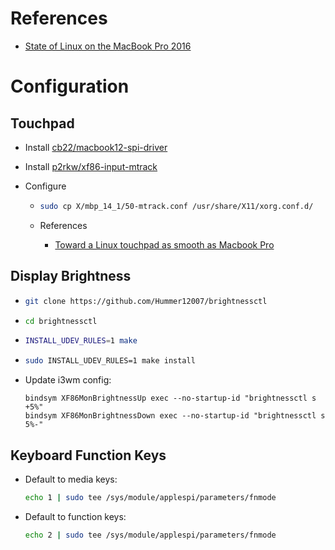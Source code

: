 
# References

* [State of Linux on the MacBook Pro 2016](https://github.com/Dunedan/mbp-2016-linux)


# Configuration

## Touchpad

* Install [cb22/macbook12-spi-driver](https://github.com/cb22/macbook12-spi-driver)

* Install [p2rkw/xf86-input-mtrack](https://github.com/p2rkw/xf86-input-mtrack)

* Configure

  * ```bash
    sudo cp X/mbp_14_1/50-mtrack.conf /usr/share/X11/xorg.conf.d/
    ```

  * References
    * [Toward a Linux touchpad as smooth as Macbook Pro](https://williambharding.com/blog/technology/toward-a-linux-touchpad-as-smooth-as-macbook-pro/) 

## Display Brightness

* ```bash
  git clone https://github.com/Hummer12007/brightnessctl
  ``` 

* ```bash
  cd brightnessctl
  ``` 

* ```bash
  INSTALL_UDEV_RULES=1 make
  ``` 

* ```bash
  sudo INSTALL_UDEV_RULES=1 make install
  ``` 

* Update i3wm config:
  ```
  bindsym XF86MonBrightnessUp exec --no-startup-id "brightnessctl s +5%"
  bindsym XF86MonBrightnessDown exec --no-startup-id "brightnessctl s 5%-"
  ```

## Keyboard Function Keys

* Default to media keys:
  ```bash
  echo 1 | sudo tee /sys/module/applespi/parameters/fnmode
  ```

* Default to function keys:
  ```bash
  echo 2 | sudo tee /sys/module/applespi/parameters/fnmode
  ```
